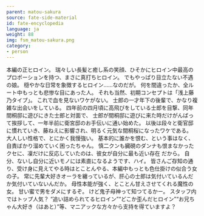 ```yaml
---
parent: matou-sakura
source: fate-side-material
id: fate-encyclopedia
language: ja
weight: 88
img: fsm_matou-sakura.png
category:
- person
---
```


本編の正ヒロイン。
瑞々しい長髪と癒し系の笑顔、ひそかにヒロイン中最高のプロポーションを持つ、まさに真打ちヒロイン。
でもやっぱり目立たない不遇の娘。
穏やかな日常を象徴するヒロイン……なのだが。
何を間違ったか、全ルート中もっとも悲惨な目にあった人。
それも当然、初期コンセプトは「浅上藤乃タイプ」。
これで血を見ないワケがない。
士郎の一才年下の後輩で、かなり複雑な出会いをしている。
四年前の四月頃に高飛びをしている士郎を目撃、同年間桐邸に遊びにきた士郎と対面で、
士郎が間桐邸に遊びに来た時だけがんばって挨拶して、一年半前に衛宮邸のお手伝いに通い始めた。
以後は段々と衛官邸に慣れていき、藤ねえに影響され、明るく元気な間桐桜になったワケである。
大人しい性格で、とにかく我慢強い。
基本的に誰かを恨む、という事はなく、自責ばかり溜めていく困ったちゃん。
慎二クンも臓硯のダンナも恨まなかったクセに、凜だけに反応していたのは、彼女が自分に最も近い存在 だから。
自分、ないし自分に近いモノには素直になるようです、ハイ。
皆さんご存知の通り、受け身に見えてやる時はとことんやる、本編中もっとも色仕掛けの似合う女の子。
常に先輩大好きオーラを纏っているが、肝心の士郎は気付いているんだか気付いていないんだか。
母性本能が強く、とことん甘えさせてくれる魔性の女。
甘い蜜で男をダメにするぞ。
けど鬼子母神って知つてるかー。
スタッフ内ではトップ人気？
“追い詰められてるヒロイン”“どこか歪んだヒロイン”“お兄ちゃん大好き（はあと）”等、マニアックな方々から支持を得ていますよ？
